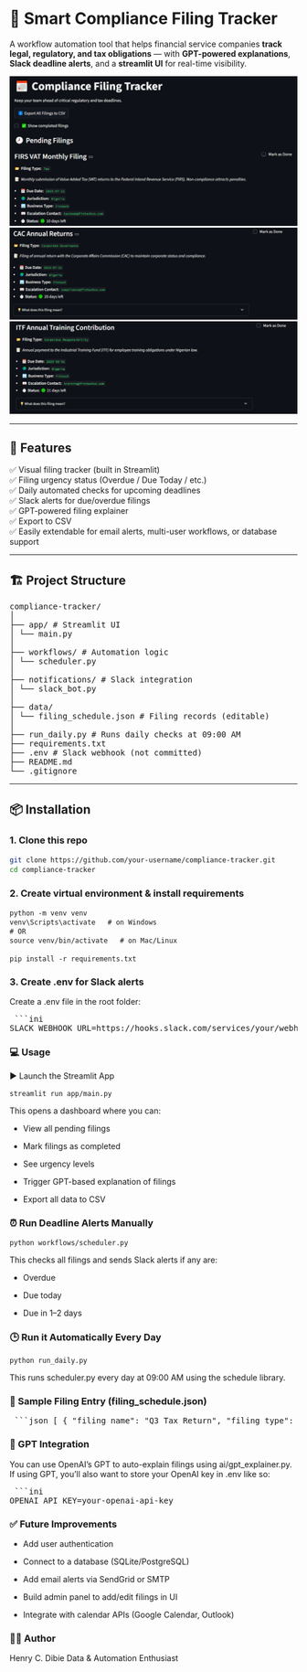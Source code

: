 # 📅 Smart Compliance Filing Tracker

A workflow automation tool that helps financial service companies **track legal, regulatory, and tax obligations** — with **GPT-powered explanations**, **Slack deadline alerts**, and a **streamlit UI** for real-time visibility.

![alt text](<compliance filing tracker.png>)
![alt text](<cac annual returns.png>)
![alt text](itf.png)

---

## 🚀 Features

✅ Visual filing tracker (built in Streamlit)  
✅ Filing urgency status (Overdue / Due Today / etc.)  
✅ Daily automated checks for upcoming deadlines  
✅ Slack alerts for due/overdue filings  
✅ GPT-powered filing explainer  
✅ Export to CSV  
✅ Easily extendable for email alerts, multi-user workflows, or database support

---

## 🏗️ Project Structure
<pre lang="markdown">
compliance-tracker/
│
├── app/ # Streamlit UI
│ └── main.py
│
├── workflows/ # Automation logic
│ └── scheduler.py
│
├── notifications/ # Slack integration
│ └── slack_bot.py
│
├── data/
│ └── filing_schedule.json # Filing records (editable)
│
├── run_daily.py # Runs daily checks at 09:00 AM
├── requirements.txt
├── .env # Slack webhook (not committed)
├── README.md
└── .gitignore
</pre>

---

## 📦 Installation

### 1. Clone this repo

```bash
git clone https://github.com/your-username/compliance-tracker.git
cd compliance-tracker
```

### 2. Create virtual environment & install requirements
```
python -m venv venv
venv\Scripts\activate   # on Windows
# OR
source venv/bin/activate   # on Mac/Linux

pip install -r requirements.txt
```
### 3. Create .env for Slack alerts

Create a .env file in the root folder:
<pre> ```ini
SLACK_WEBHOOK_URL=https://hooks.slack.com/services/your/webhook/url
</pre> 

### 💻 Usage

▶️ Launch the Streamlit App
```
streamlit run app/main.py
```
This opens a dashboard where you can:

- View all pending filings

- Mark filings as completed

- See urgency levels

- Trigger GPT-based explanation of filings

- Export all data to CSV

### ⏰ Run Deadline Alerts Manually
```
python workflows/scheduler.py
```
This checks all filings and sends Slack alerts if any are:

- Overdue

- Due today

- Due in 1–2 days

### 🕒 Run it Automatically Every Day
```
python run_daily.py
```
This runs scheduler.py every day at 09:00 AM using the schedule library.

### 📁 Sample Filing Entry (filing_schedule.json)
<pre> ```json [ { "filing_name": "Q3 Tax Return", "filing_type": "Tax", "description": "Quarterly tax obligation for fintech operators", "due_date": "2025-07-12", "jurisdiction": "Nigeria", "business_type": "Microfinance", "escalation_contact": "compliance@yourcompany.com", "completed": false } ] ``` </pre>

### 🤖 GPT Integration
You can use OpenAI’s GPT to auto-explain filings using ai/gpt_explainer.py.
If using GPT, you’ll also want to store your OpenAI key in .env like so:
<pre> ```ini
OPENAI_API_KEY=your-openai-api-key
</pre>

### ✅ Future Improvements
- Add user authentication

- Connect to a database (SQLite/PostgreSQL)

- Add email alerts via SendGrid or SMTP

- Build admin panel to add/edit filings in UI

- Integrate with calendar APIs (Google Calendar, Outlook)

### 👨‍💻 Author
Henry C. Dibie
Data & Automation Enthusiast 

